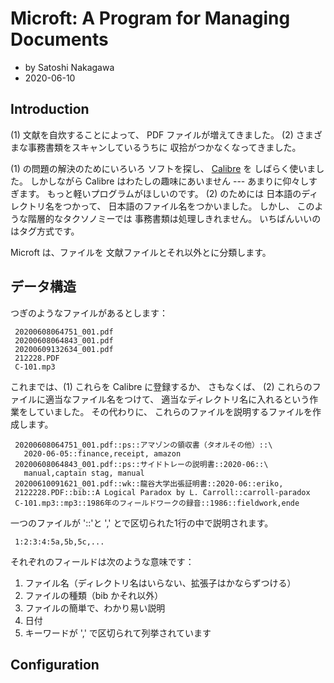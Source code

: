 <!-- -*- coding: utf-8; mode: markdown -*- -->

# Microft: A Program for Managing Documents

- by Satoshi Nakagawa
- 2020-06-10

## Introduction

(1) 文献を自炊することによって、
PDF ファイルが増えてきました。
(2) さまざまな事務書類をスキャンしているうちに
収拾がつかなくなってきました。

(1) の問題の解決のためにいろいろ
ソフトを探し、
[Calibre](https://calibre-ebook.com/) を
しばらく使いました。
しかしながら Calibre はわたしの趣味にあいません ---
あまりに仰々しすぎます。
もっと軽いプログラムがほしいのです。
(2) のためには
日本語のディレクトリ名をつかって、
日本語のファイル名をつかいました。
しかし、
このような階層的なタクソノミーでは
事務書類は処理しきれません。
いちばんいいのはタグ方式です。

Microft は、ファイルを
文献ファイルとそれ以外とに分類します。

## データ構造

つぎのようなファイルがあるとします：

     20200608064751_001.pdf
     20200608064843_001.pdf
     20200609132634_001.pdf
     212228.PDF
     C-101.mp3
     

これまでは、(1) これらを Calibre に登録するか、
さもなくば、
(2) これらのファイルに適当なファイル名をつけて、
適当なディレクトリ名に入れるという作業をしていました。
その代わりに、
これらのファイルを説明するファイルを作成します。

     20200608064751_001.pdf::ps::アマゾンの領収書（タオルその他）::\
       2020-06-05::finance,receipt, amazon
     20200608064843_001.pdf::ps::サイドトレーの説明書::2020-06::\
       manual,captain stag, manual
     20200610091621_001.pdf::wk::龍谷大学出張証明書::2020-06::eriko,
     2122228.PDF::bib::A Logical Paradox by L. Carroll::carroll-paradox
     C-101.mp3::mp3::1986年のフィールドワークの録音::1986::fieldwork,ende

一つのファイルが '::'と ',' とで区切られた1行の中で説明されます。

     1:2:3:4:5a,5b,5c,...


それぞれのフィールドは次のような意味です：

 1. ファイル名（ディレクトリ名はいらない、拡張子はかならずつける）
 2. ファイルの種類（bib かそれ以外）
 3. ファイルの簡単で、わかり易い説明
 4. 日付
 5. キーワードが ',' で区切られて列挙されています
 

## Configuration


